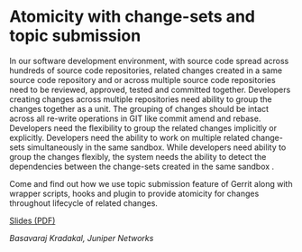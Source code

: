 # Atomicity with change-sets and topic submission

In our software development environment, with source code spread across hundreds of source
code repositories,  related  changes created in a same source code repository and  or across
multiple source code repositories need to be reviewed, approved, tested  and committed together.
Developers creating changes across multiple repositories need ability to group the changes
together as a unit. The grouping of changes should be intact across all re-write operations
in GIT like commit amend and rebase.  Developers need the flexibility to group the related
changes implicitly or explicitly. Developers need the ability to work on multiple related
change-sets simultaneously in the same sandbox. While developers need ability to group the
changes flexibly, the system needs the ability to detect the dependencies between the
change-sets created in the same sandbox .

Come and find out how we use topic submission feature of Gerrit along with wrapper scripts,
hooks and plugin to provide atomicity for changes throughout lifecycle of related changes.

[Slides (PDF)](https://storage.googleapis.com/gerrit-talks/summit/2016/changesets.pdf)

*Basavaraj Kradakal, Juniper Networks*
